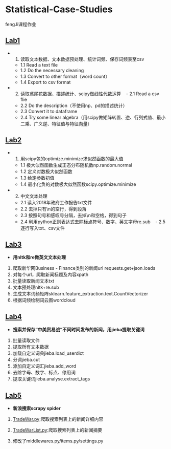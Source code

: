 # Statistical-Case-Studies
feng.li课程作业

## [Lab1](http://nbviewer.jupyter.org/github/Snowing-ST/Statistical-Case-Studies/blob/master/%E5%8F%B8%E5%BE%92%E9%9B%AA%E9%A2%96_2017210785_Lab1.ipynb)
- 1. 读取文本数据、文本数据预处理、统计词频、保存词频表至csv
    - 1.1 Read a text file
    - 1.2 Do the necessary cleaning
    - 1.3 Convert to other format（word count）
    - 1.4 Export to csv format
    
- 2. 读取鸢尾花数据、描述统计、scipy做线性代数运算
    - 2.1 Read a csv flie
    - 2.2 Do the description（不使用np、pd的描述统计）
    - 2.3 Convert it to dataframe
    - 2.4 Try some linear algebra（用scipy做矩阵转置、逆、行列式值、最小二乘、广义逆、特征值与特征向量）

## [Lab2](http://nbviewer.jupyter.org/github/Snowing-ST/Statistical-Case-Studies/blob/master/%E5%8F%B8%E5%BE%92%E9%9B%AA%E9%A2%96_2017210785_Lab2.ipynb)
- 1. 用scipy包的optimize.minimize求似然函数的最大值
    - 1.1 极大似然函数生成正态分布随机数np.random.normal
    - 1.2 定义对数极大似然函数
    - 1.3 给定参数初值
    - 1.4 最小化负的对数极大似然函数scipy.optimize.minimize

- 2. 中文文本处理
    - 2.1 读入2018年政府工作报告txt文件
    - 2.2 去掉只有\n的空行，得到段落
    - 2.3 按照句号和感叹号分隔，去掉\n和空格，得到句子
    - 2.4 利用python正则表达式去除标点符号、数字、英文字母re.sub
    - 2.5 逐行写入txt、csv文件

## [Lab3](http://nbviewer.jupyter.org/github/Snowing-ST/Statistical-Case-Studies/blob/master/%E5%8F%B8%E5%BE%92%E9%9B%AA%E9%A2%96_2017210785_Lab3.ipynb)

- **用nltk和re做英文文本处理**

1. 爬取新华网Business - Finance类别的新闻url  requests.get+json.loads
2. 对每个url，爬取新闻标题及内容xpath
3. 批量读取新闻文本txt 
4. 文本预处理nltk+re.sub
5. 生成文本词频矩阵sklearn.feature_extraction.text.CountVectorizer  
6. 根据词频绘制词云图wordcloud

## [Lab4](http://nbviewer.jupyter.org/github/Snowing-ST/Statistical-Case-Studies/blob/master/%E5%8F%B8%E5%BE%92%E9%9B%AA%E9%A2%96_2017210785_Lab4.ipynb)

- **搜索并保存“中美贸易战”不同时间发布的新闻，用jieba提取关键词**

1. 批量读取文件
2. 提取所有文本数据
3. 加载自定义词典jieba.load_userdict
4. 分词jieba.cut
5. 添加自定义词汇jieba.add_word
6. 去除字母、数字、标点、停用词
7. 提取关键词jieba.analyse.extract_tags

## [Lab5](https://github.com/Snowing-ST/Statistical-Case-Studies/tree/master/newsSpider/newsSpider/spiders)

- **新浪搜索scrapy spider**
1. [TradeWar.py](https://github.com/Snowing-ST/Statistical-Case-Studies/blob/master/newsSpider/newsSpider/spiders/TradeWar.py):爬取搜索列表上的新闻详细内容

2. [TradeWarList.py](https://github.com/Snowing-ST/Statistical-Case-Studies/blob/master/newsSpider/newsSpider/spiders/TradeWarList.py):爬取搜索列表上的新闻摘要

3. 修改了middlewares.py/items.py/settings.py

